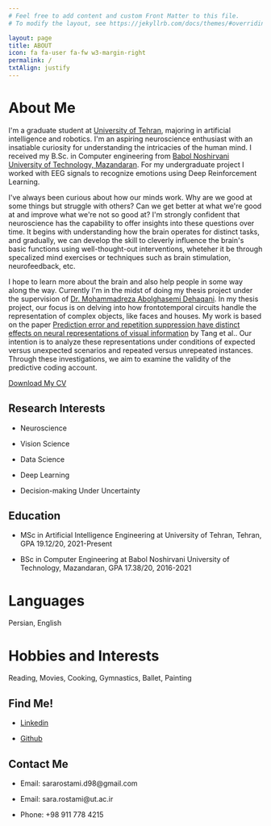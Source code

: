 ```yaml
---
# Feel free to add content and custom Front Matter to this file.
# To modify the layout, see https://jekyllrb.com/docs/themes/#overriding-theme-defaults

layout: page
title: ABOUT
icon: fa fa-user fa-fw w3-margin-right
permalink: /
txtAlign: justify
---
```



# About Me

I'm a graduate student at [University of Tehran](https://ut.ac.ir/en), majoring in artificial intelligence and robotics. I'm an aspiring neuroscience enthusiast with an insatiable curiosity for understanding the intricacies of the human mind.
I received my B.Sc. in Computer engineering from [Babol Noshirvani University of Technology, Mazandaran](https://nit.ac.ir/en).
For my undergraduate project I worked with EEG signals to recognize emotions using Deep Reinforcement Learning.

I've always been curious about how our minds work. Why are we good at some things but struggle with others? Can we get better at what we're good at and improve what we're not so good at?
I'm strongly confident that neuroscience has the capability to offer insights into these questions over time. It begins with understanding how the brain operates for distinct tasks, and gradually, we can develop the skill to cleverly influence the brain's basic functions using well-thought-out interventions, wheteher it be through specalized mind exercises or techniques such as brain stimulation, neurofeedback, etc.

I hope to learn more about the brain and also help people in some way along the way.
Currently I'm in the midst of doing my thesis project under the supervision of [Dr. Mohammadreza Abolghasemi Dehaqani](https://ece.ut.ac.ir/en/~dehaqani). In my thesis project, our focus is on delving into how frontotemporal circuits handle the representation of complex objects, like faces and houses. My work is based on the paper [Prediction error and repetition suppression have distinct effects on neural representations of visual information](https://elifesciences.org/articles/33123) by Tang et al.. Our intention is to analyze these representations under conditions of expected versus unexpected scenarios and repeated versus unrepeated instances. Through these investigations, we aim to examine the validity of the predictive coding account.



<a href="S:\GitHub\SaraRostami.github.io\CV_SaraRostami.pdf" class="w3-button w3-white w3-border w3-border-indigo w3-round-large w3-text-blue">Download My CV</a> <!--<a href="#" class="w3-button w3-white w3-border w3-border-indigo w3-round-large w3-text-blue">Download My Resume</a>-->

<div class="w3-row">
  <div class="w3-col l6 m6 s12">
    <h2 id="research-interests">Research Interests</h2>
    <ul>
      <li><p>Neuroscience</p></li>
	<li><p>Vision Science</p></li>
   <li><p>Data Science</p></li>
      <li><p>Deep Learning</p></li>	  
      <li><p>Decision-making Under Uncertainty</p></li>
    </ul>       
  </div>
  <div class="w3-col l6 m6 s12">
    <h2 id="Education">Education</h2>
    <ul>
      <li><p>MSc in Artificial Intelligence Engineering at University of Tehran, Tehran, GPA 19.12/20, 2021-Present</p></li>
      <li><p>BSc in Computer Engineering at Babol Noshirvani University of Technology, Mazandaran, GPA 17.38/20, 2016-2021</p></li>
    </ul>
  </div>
</div>

# Languages
Persian, English

# Hobbies and Interests
Reading, Movies, Cooking, Gymnastics, Ballet, Painting


<div class="w3-row">
  <div class="w3-col l6 m6 s12 w3">
    <h2 id="Find Me!">Find Me!</h2>
    <ul>
      <li><p><a href="https://ir.linkedin.com/in/sara-rostami-7022181b0">Linkedin</a></p></li>
      <li><p><a href="https://github.com/SaraRostami">Github</a></p></li>
    </ul>
  </div>
  <div class="w3-col l6 m6 s12 w3">
    <h2 id="Contact Me">Contact Me</h2>
      <ul>
        <li><p>Email: sararostami.d98@gmail.com</p></li>
        <li><p>Email: sara.rostami@ut.ac.ir</p></li>
        <li><p>Phone: +98 911 778 4215</p></li>
      </ul>
  </div>
</div>






